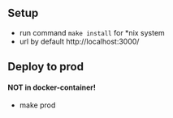 ## Setup
* run command `make install` for *nix system
* url by default http://localhost:3000/

## Deploy to prod
#### NOT in docker-container!
* make prod